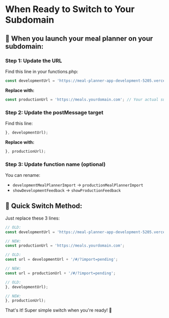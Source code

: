 # When Ready to Switch to Your Subdomain

## 🚀 **When you launch your meal planner on your subdomain:**

### **Step 1: Update the URL**
Find this line in your functions.php:
```javascript
const developmentUrl = 'https://meal-planner-app-development-5205.vercel.app';
```

**Replace with:**
```javascript
const productionUrl = 'https://meals.yourdomain.com'; // Your actual subdomain
```

### **Step 2: Update the postMessage target**
Find this line:
```javascript
}, developmentUrl);
```

**Replace with:**
```javascript
}, productionUrl);
```

### **Step 3: Update function name (optional)**
You can rename:
- `developmentMealPlannerImport` → `productionMealPlannerImport`
- `showDevelopmentFeedback` → `showProductionFeedback`

## 🔄 **Quick Switch Method:**

Just replace these 3 lines:
```javascript
// OLD:
const developmentUrl = 'https://meal-planner-app-development-5205.vercel.app';

// NEW:
const productionUrl = 'https://meals.yourdomain.com';
```

```javascript
// OLD:
const url = developmentUrl + '/#/?import=pending';

// NEW:
const url = productionUrl + '/#/?import=pending';
```

```javascript
// OLD:
}, developmentUrl);

// NEW:
}, productionUrl);
```

That's it! Super simple switch when you're ready! 🎯